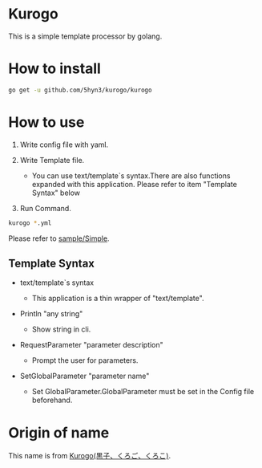 # Kurogo
This is a simple template processor by golang.

# How to install
```bash
go get -u github.com/5hyn3/kurogo/kurogo
```


# How to use

1. Write config file with yaml.

2. Write Template file.
    - You can use text/template`s syntax.There are also functions expanded with this application.
Please refer to item "Template Syntax" below

3. Run Command.
```bash
kurogo *.yml
```

Please refer to [sample/Simple](https://github.com/5hyn3/kurogo/tree/master/sample/Simple).

## Template Syntax
- text/template`s syntax
  - This application is a thin wrapper of "text/template".

- Println "any string"
  - Show string in cli.

- RequestParameter "parameter description"
  - Prompt the user for parameters.

- SetGlobalParameter "parameter name"
  - Set GlobalParameter.GlobalParameter must be set in the Config file beforehand.

# Origin of name
This name is from [Kurogo(黒子、くろご、くろこ)](https://en.wikipedia.org/wiki/Kurogo).
